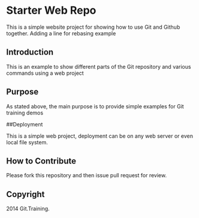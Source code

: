 
# Starter Web Repo

This is a simple website project for showing how to use Git and Github together. Adding a line for rebasing example

## Introduction

This is an example to show different parts of the Git repository and various commands using a web project

## Purpose

As stated above, the main purpose is to provide simple examples for Git training demos

##Deployment

This is a simple web project, deployment can be on any web server or even local file system.

## How to Contribute

Please fork this repository and then issue pull request for review.

## Copyright

2014 Git.Training.